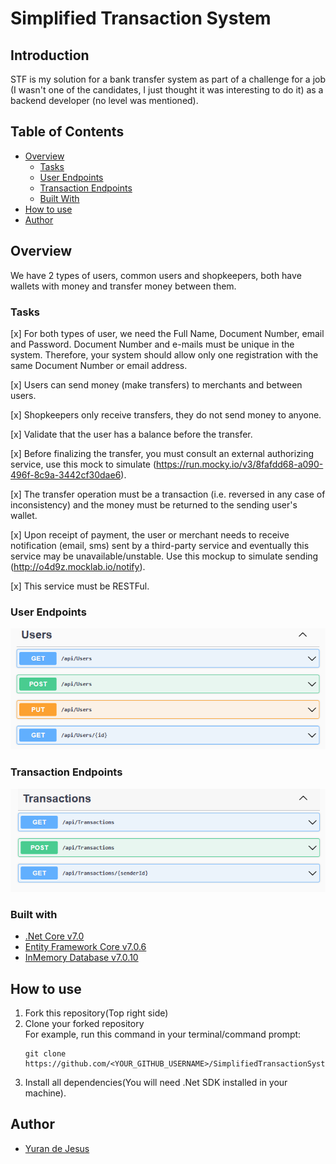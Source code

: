 # Simplified Transaction System
## Introduction
STF is my solution for a bank transfer system as part of a challenge for a job (I wasn't one of the candidates, I just thought it was interesting to do it) as a backend developer (no level was mentioned).

## Table of Contents

- [Overview](#overview)
  - [Tasks](#tasks)
  - [User Endpoints](#user-endpoints)
  - [Transaction Endpoints](#transaction-endpoints)
  - [Built With](#built-with)
- [How to use](#how-to-use)
- [Author](#author)

## Overview
We have 2 types of users, common users and shopkeepers, both have wallets with money and transfer money between them.

### Tasks
[x] For both types of user, we need the Full Name, Document Number, email and Password. Document Number and e-mails must be unique in the system. Therefore, your system should allow only one registration with the same Document Number or email address.

[x] Users can send money (make transfers) to merchants and between users.

[x] Shopkeepers only receive transfers, they do not send money to anyone.

[x] Validate that the user has a balance before the transfer.

[x] Before finalizing the transfer, you must consult an external authorizing service, use this mock to simulate (https://run.mocky.io/v3/8fafdd68-a090-496f-8c9a-3442cf30dae6).

[x] The transfer operation must be a transaction (i.e. reversed in any case of inconsistency) and the money must be returned to the sending user's wallet.

[x] Upon receipt of payment, the user or merchant needs to receive notification (email, sms) sent by a third-party service and eventually this service may be unavailable/unstable. Use this mockup to simulate sending (http://o4d9z.mocklab.io/notify).

[x] This service must be RESTFul.

### User Endpoints
![User-Endpoints](https://github.com/d3Jesus/SimplifiedTransactionSystem/blob/main/assets/User-Endpoints.PNG)

### Transaction Endpoints
![Transaction-Endpoints](https://github.com/d3Jesus/SimplifiedTransactionSystem/blob/main/assets/Transaction-Endpoints.PNG)

### Built with

* [.Net Core v7.0](https://dotnet.microsoft.com/en-us/download)
* [Entity Framework Core v7.0.6](https://docs.microsoft.com/en-us/ef/core/get-started/overview/install)
* [InMemory Database v7.0.10](https://www.nuget.org/packages/Microsoft.EntityFrameworkCore.InMemory/)

## How to use
1. Fork this repository(Top right side)
2. Clone your forked repository
   <br />For example, run this command in your terminal/command prompt:
   ```
   git clone https://github.com/<YOUR_GITHUB_USERNAME>/SimplifiedTransactionSystem.git
   ```
3. Install all dependencies(You will need .Net SDK installed in your machine).

## Author
- [Yuran de Jesus](https://github.com/d3Jesus)


